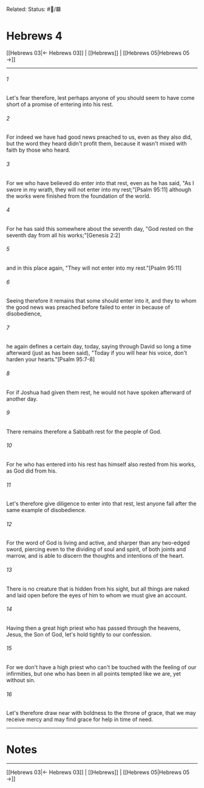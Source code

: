 Related:
Status: #📖/🟥
# Hebrews 4

[[Hebrews 03|← Hebrews 03]] | [[Hebrews]] | [[Hebrews 05|Hebrews 05 →]]
***



###### 1 
Let's fear therefore, lest perhaps anyone of you should seem to have come short of a promise of entering into his rest. 

###### 2 
For indeed we have had good news preached to us, even as they also did, but the word they heard didn't profit them, because it wasn't mixed with faith by those who heard. 

###### 3 
For we who have believed do enter into that rest, even as he has said, "As I swore in my wrath, they will not enter into my rest;"<crossref intro="4:3">[Psalm 95:11]</crossref> although the works were finished from the foundation of the world. 

###### 4 
For he has said this somewhere about the seventh day, "God rested on the seventh day from all his works;"<crossref intro="4:4">[Genesis 2:2]</crossref> 

###### 5 
and in this place again, "They will not enter into my rest."<crossref intro="4:5">[Psalm 95:11]</crossref> 

###### 6 
Seeing therefore it remains that some should enter into it, and they to whom the good news was preached before failed to enter in because of disobedience, 

###### 7 
he again defines a certain day, today, saying through David so long a time afterward (just as has been said), "Today if you will hear his voice, don't harden your hearts."<crossref intro="4:7">[Psalm 95:7-8]</crossref> 

###### 8 
For if Joshua had given them rest, he would not have spoken afterward of another day. 

###### 9 
There remains therefore a Sabbath rest for the people of God. 

###### 10 
For he who has entered into his rest has himself also rested from his works, as God did from his. 

###### 11 
Let's therefore give diligence to enter into that rest, lest anyone fall after the same example of disobedience. 

###### 12 
For the word of God is living and active, and sharper than any two-edged sword, piercing even to the dividing of soul and spirit, of both joints and marrow, and is able to discern the thoughts and intentions of the heart. 

###### 13 
There is no creature that is hidden from his sight, but all things are naked and laid open before the eyes of him to whom we must give an account. 

###### 14 
Having then a great high priest who has passed through the heavens, Jesus, the Son of God, let's hold tightly to our confession. 

###### 15 
For we don't have a high priest who can't be touched with the feeling of our infirmities, but one who has been in all points tempted like we are, yet without sin. 

###### 16 
Let's therefore draw near with boldness to the throne of grace, that we may receive mercy and may find grace for help in time of need.

---
# Notes


***
[[Hebrews 03|← Hebrews 03]] | [[Hebrews]] | [[Hebrews 05|Hebrews 05 →]]
